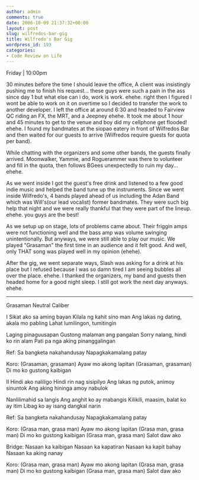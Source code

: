 ```yaml
---
author: admin
comments: true
date: 2006-10-09 21:37:32+00:00
layout: post
slug: wilfredos-bar-gig
title: Wilfredo's Bar Gig
wordpress_id: 193
categories:
- Code Review on Life
---
```


Friday | 10:00pm

30 minutes before the time I should leave the office, A client was insistingly pushing me to finish his request... these guys were such a pain in the ass since day 1 but what else can i do, work is work. ehehe. right then I figured I wont be able to work on it on overtime so I decided to transfer the work to another developer. I left the office at around 6:30 and headed to Fairview QC riding an FX, the MRT, and a Jeepney ehehe. It took me about 1 hour and 45 minutes to get to the venue and boy did my cellphone get flooded! ehehe. I found my bandmates at the siopao eatery in front of Wilfredos Bar and then waited for our guests to arrive (Wilfredos require guests for quota per band).

While chatting with the organizers and some other bands, the guests finally arrived. Moonwalker, Yammie, and Roguerammer was there to volunteer and fill in the quota, then follows BGees unexpectedly to ruin my day... ehehe.

As we went inside I got the guest's free drink and listened to a few good indie music and helped the band tune up the instruments. Since we went inside Wilfredo's, 4 bands played ahead of us including the Adan Band which was Will's(our lead vocalist) former bandmates. They were such big help that night and we were really thankful that they were part of the lineup. ehehe. you guys are the best!

As we setup up on stage, lots of problems came about. Their friggin amps were not functioning well and the bass amp was volume swinging unintentionally. But anyways, we were still able to play our music. We played "Grasaman" the first time in an audience and it felt good. And well, only THAT song was played well in my opinion (ehehe).

After the gig, we went separate ways, Slash was asking for a drink at his place but I refused because I was so damn tired I am seeing bubbles all over the place. ehehe. I thanked the organizers, my band and guests then headed home for a good night sleep. I still got work the next day anyways. ehehe.

-------------------------


Grasaman
Neutral Caliber

I
Sikat ako sa aming bayan
Kilala ng kahit sino man
Ang lakas ng dating, akala mo pabling
Lahat lumilingon, tumitingin

Laging pinaguusapan
Gustong malaman ang pangalan
Sorry nalang, hindi ko rin alam
Pati pa nga aking pinanggalingan

Ref:
Sa bangketa nakahandusay
Napagkakamalang patay

Koro:
(Grasaman, grasaman) Ayaw mo akong lapitan
(Grasaman, grasaman) Di mo ko gustong kaibigan

II
Hindi ako naliligo
Hindi rin nag sisipilyo
Ang lakas ng putok, animoy sinuntok
Ang aking hininga amoy nabulok

Nanlilimahid sa langis
Ang anghit ko ay mabangis
Kilikili, maasim, balat ko ay itim
Libag ko ay isang dangkal narin

Ref:
Sa bangketa nakahandusay
Napagkakamalang patay

Koro:
(Grasa man, grasa man) Ayaw mo akong lapitan
(Grasa man, grasa man) Di mo ko gustong kaibigan
(Grasa man, grasa man) Salot daw ako

Bridge:
Nasaan ka kaibigan
Nasaan ka kapatiran
Nasaan ka kapit bahay
Nasaan ka aking nanay

Koro:
(Grasa man, grasa man) Ayaw mo akong lapitan
(Grasa man, grasa man) Di mo ko gustong kaibigan
(Grasa man, grasa man) Salot daw ako
